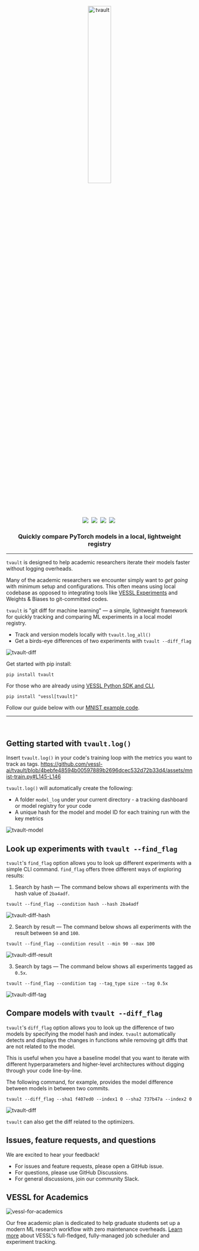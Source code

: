 <p align="center">
  <picture>
    <source media="(prefers-color-scheme: dark)" srcset="https://user-images.githubusercontent.com/97027715/232697803-3571bd58-8d4a-4c42-adba-96f300ef72c4.png" width="35%">
    <img alt="tvault" src="https://user-images.githubusercontent.com/97027715/232697811-f0a666a6-acbd-43a9-8af9-dea3e7cc0936.png" width="35%">
  </picture>
</p>

<p align="center">
    <a target="_blank" href="https://www.linkedin.com/company/vesslai"><img src="https://img.shields.io/badge/style--5eba00.svg?label=LinkedIn&logo=linkedin&style=social"></a>&nbsp;
    <a target="_blank" href="https://vesslai.medium.com/"><img src="https://img.shields.io/badge/style--5eba00.svg?label=Medium&logo=medium&style=social"></a>&nbsp;
    <a target="_blank" href="https://www.youtube.com/@vesslai4254"><img src="https://img.shields.io/badge/style--5eba00.svg?label=YouTube&logo=youtube&style=social"></a>&nbsp;
    <a target="_blank" href="https://join.slack.com/t/vessl-ai-community/shared_invite/zt-1a6schu04-NyjRKE0UMli58Z_lthBICA"><img src="https://img.shields.io/badge/Slack-Join-4A154B?logo=slack&style=social"></a>&nbsp;  
</p>

<h3 align="center">
    Quickly compare PyTorch models in a local, lightweight registry
</h3>

----

`tvault` is designed to help academic researchers iterate their models faster without logging overheads. 

Many of the academic researchers we encounter simply want to *get going* with minimum setup and configurations. This often means using local codebase as opposed to integrating tools like [VESSL Experiments](https://docs.vessl.ai/api-reference/python-sdk/utils/vessl.log) and Weights & Biases to git-committed codes. 

`tvault` is "git diff for machine learning" &mdash; a simple, lightweight framework for quickly tracking and comparing ML experiments in a local model registry. 

* Track and version models locally with `tvault.log_all()`
* Get a birds-eye differences of two experiments with `tvault --diff_flag`

<img alt="tvault-diff" src="https://user-images.githubusercontent.com/97027715/232963478-b4dbed5a-b380-4929-b71b-c01121899574.gif">

Get started with pip install:
```
pip install tvault
```

For those who are already using [VESSL Python SDK and CLI](https://docs.vessl.ai/api-reference/what-is-the-vessl-cli-sdk),
```
pip install "vessl[tvault]"
```

Follow our guide below with our [MNIST example code](https://github.com/vessl-ai/tvault/blob/1a6b5e038ff3fd4780a186bec7a555215a5e3c31/assets/mnist-train.py).

----
<br>

## Getting started with `tvault.log()`

Insert `tvault.log()` in your code's training loop with the metrics you want to track as tags.
https://github.com/vessl-ai/tvault/blob/4bebfe48594b00597889b2696dcec532d72b33d4/assets/mnist-train.py#L145-L146

`tvault.log()` will automatically create the following:

* A folder `model_log` under your current directory - a tracking dashboard or model registry for your code
* A unique hash for the model and model ID for each training run with the key metrics

<img alt="tvault-model" src="https://user-images.githubusercontent.com/97027715/232966704-b01ae877-a39e-4f9e-be19-148c69259485.gif">

## Look up experiments with `tvault --find_flag`

`tvault`'s `find_flag` option allows you to look up different experiments with a simple CLI command. `find_flag` offers three different ways of exploring results:

  1. Search by hash &mdash; The command below shows all experiments with the hash value of  `2ba4adf`. 
```
tvault --find_flag --condition hash --hash 2ba4adf
```
<img alt="tvault-diff-hash" src="https://user-images.githubusercontent.com/97027715/232963946-ca830858-c215-4c6c-a798-3266df76ba37.gif">

  2. Search by result &mdash; The command below shows all experiments with the result between `50` and `100`.
```
tvault --find_flag --condition result --min 90 --max 100
```
<img alt="tvault-diff-result" src="https://user-images.githubusercontent.com/97027715/232963947-4f8b222c-b573-4cb4-aabe-5a4589614ec8.gif">

  3. Search by tags &mdash; The command below shows all experiments tagged as `0.5x`.
```
tvault --find_flag --condition tag --tag_type size --tag 0.5x
```
<img alt="tvault-diff-tag" src="https://user-images.githubusercontent.com/97027715/232963949-57cc88de-f5a9-440e-a447-8a8d412e8a5b.gif">

## Compare models with `tvault --diff_flag`

`tvault`'s `diff_flag` option allows you to look up the difference of two models by specifying the model hash and index. `tvault` automatically detects and displays the changes in functions while removing git diffs that are not related to the model.

This is useful when you have a baseline model that you want to iterate with different hyperparameters and higher-level architectures without digging through your code line-by-line. 

The following command, for example, provides the model difference between models in between two commits.
```
tvault --diff_flag --sha1 f407ed0 --index1 0 --sha2 737b47a --index2 0
```
<img alt="tvault-diff" src="https://user-images.githubusercontent.com/97027715/232963478-b4dbed5a-b380-4929-b71b-c01121899574.gif">

`tvault` can also get the diff related to the optimizers.

## Issues, feature requests, and questions

We are excited to hear your feedback!
* For issues and feature requests, please open a GitHub issue.
* For questions, please use GitHub Discussions.
* For general discussions, join our community Slack.

## VESSL for Academics

<img alt="vessl-for-academics" src="https://user-images.githubusercontent.com/97027715/232964554-6af7dabe-8409-4158-bafb-97e19441fac6.jpeg">

Our free academic plan is dedicated to help graduate students set up a modern ML research workflow with zero maintenance overheads. [Learn more](https://vesslai.notion.site/VESSL-for-Academics-fa47bf5e69b44e92b5daaead758cb057) about VESSL's full-fledged, fully-managed job scheduler and experiment tracking.
